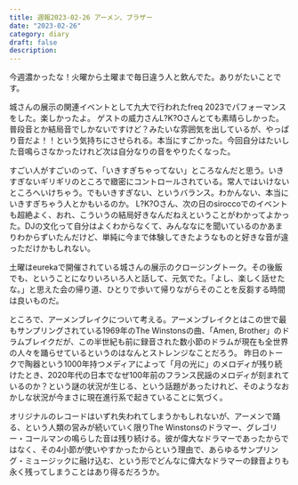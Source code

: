 ```yaml
---
title: 週報2023-02-26 アーメン、ブラザー
date: "2023-02-26"
category: diary
draft: false
description:
---
```


今週濃かったな！火曜から土曜まで毎日違う人と飲んでた。ありがたいことです。

城さんの展示の関連イベントとして九大で行われたfreq 2023でパフォーマンスをした。楽しかったよ。
ゲストの威力さんL?K?Oさんとても素晴らしかった。普段音とか結局音でしかないですけど？みたいな雰囲気を出しているが、やっぱり音だよ！！という気持ちにさせられる。本当にすごかった。今回自分はたいした音鳴らさなかったけれど次は自分なりの音をやりたくなった。

すごい人がすごいのって、「いきすぎちゃってない」ところなんだと思う。いきすぎないギリギリのところで緻密にコントロールされている。常人ではいけないところへいけちゃう。でもいきすぎない、というバランス。わかんない、本当にいきすぎちゃう人とかもいるのか。
L?K?Oさん、次の日のsiroccoでのイベントも超絶よく、おれ、こういうの結局好きなんだねえということがわかってよかった。DJの文化って自分はよくわからなくて、みんななにを聞いているのかあまりわからずいたんだけど、単純に今まで体験してきたようなものと好きな音が違っただけかもしれない。

土曜はeurekaで開催されている城さんの展示のクロージングトーク。その後飯でも、ということになりいろいろ人と話して、元気でた。「よし、楽しく話せたな。」と思えた会の帰り道、ひとりで歩いて帰りながらそのことを反芻する時間は良いものだ。

ところで、アーメンブレイクについて考える。アーメンブレイクとはこの世で最もサンプリングされている1969年のThe Winstonsの曲、「Amen, Brother」のドラムブレイクだが、この半世紀も前に録音された数小節のドラムが現在も全世界の人々を踊らせているというのはなんとストレンジなことだろう。
昨日のトークで陶器という1000年持つメディアによって「月の光に」のメロディが残り続けたとき、2020年代の日本でなぜ100年前のフランス民謡のメロディが刻まれているのか？という謎の状況が生じる、という話題があったけれど、そのようなおかしな状況が今まさに現在進行系で起きていることに気づく。

オリジナルのレコードはいずれ失われてしまうかもしれないが、アーメンで踊る、という人類の営みが続いていく限りThe Winstonsのドラマー、グレゴリー・コールマンの鳴らした音は残り続ける。彼が偉大なドラマーであったからではなく、その4小節が使いやすかったからという理由で、あらゆるサンプリング・ミュージックに融け込む、という形でどんなに偉大なドラマーの録音よりも永く残ってしまうことはあり得るだろうか。